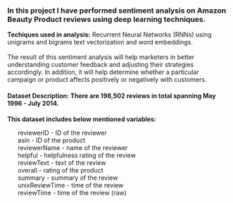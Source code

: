 <h3>In this project I have performed sentiment analysis on Amazon Beauty Product reviews using deep learning techniques.</h3>
<b>Techiques used in analysis:</b> Recurrent Neural Networks (RNNs) using unigrams and bigrams text vectorization and word embeddings.<br><br>
The result of this sentiment analysis will help marketers in better understanding customer feedback and adjusting their strategies accordingly. In addition, it will help determine whether a particular campaign or product affects positively or negatively with customers.
<h4><b>Dataset Description:</b> There are 198,502 reviews in total spanning May 1996 - July 2014.</h4>
<b>This dataset includes below mentioned variables:</b>
<ol>
reviewerID - ID of the reviewer<br>
asin - ID of the product<br>
reviewerName - name of the reviewer<br>
helpful - helpfulness rating of the review<br>
reviewText - text of the review<br>
overall - rating of the product<br>
summary - summary of the review<br>
unixReviewTime - time of the review<br>
reviewTime - time of the review (raw)<br>
</ol>
